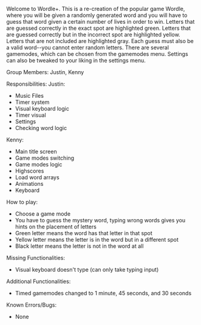 Welcome to Wordle+. This is a re-creation of the popular game Wordle, where you will be given a randomly generated word and you will have to guess that word given a certain number of lives in order to win.
Letters that are guessed correctly in the exact spot are highlighted green. Letters that are guessed correctly but in the incorrect spot are highlighted yellow. Letters that are not included are highlighted gray.
Each guess must also be a valid word--you cannot enter random letters. There are several gamemodes, which can be chosen from the gamemodes menu. Settings can also be tweaked to your liking in the settings menu.

Group Members: Justin, Kenny

Responsibilities:
Justin:
- Music Files
- Timer system
- Visual keyboard logic
- Timer visual
- Settings
- Checking word logic

Kenny:
- Main title screen
- Game modes switching
- Game modes logic
- Highscores
- Load word arrays
- Animations
- Keyboard

How to play:
- Choose a game mode
- You have to guess the mystery word, typing wrong words gives you hints on the placement of letters
- Green letter means the word has that letter in that spot
- Yellow letter means the letter is in the word but in a different spot
- Black letter means the letter is not in the word at all

Missing Functionalities:
- Visual keyboard doesn't type (can only take typing input)

Additional Functionalities:
- Timed gamemodes changed to 1 minute, 45 seconds, and 30 seconds

Known Errors/Bugs:
- None
